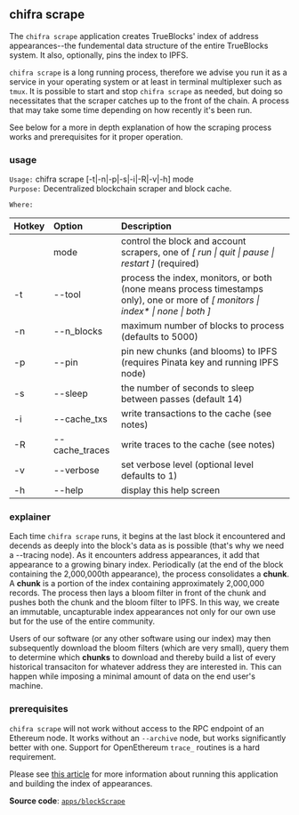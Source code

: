 ## chifra scrape

The `chifra scrape` application creates TrueBlocks' index of address appearances--the fundemental data structure of the entire TrueBlocks system. It also, optionally, pins the index to IPFS.

`chifra scrape` is a long running process, therefore we advise you run it as a service in your operating system or at least in terminal multiplexer such as `tmux`. It is possible to start and stop `chifra scrape` as needed, but doing so necessitates that the scraper catches up to the front of the chain. A process that may take some time depending on how recently it's been run.

See below for a more in depth explanation of how the scraping process works and prerequisites for it proper operation.

### usage

`Usage:`    chifra scrape [-t|-n|-p|-s|-i|-R|-v|-h] mode  
`Purpose:`  Decentralized blockchain scraper and block cache.

`Where:`  

| Hotkey | Option | Description |
| :----- | :----- | :---------- |
|  | mode | control the block and account scrapers, one of *[ run \| quit \| pause \| restart ]* (required) |
| -t | --tool <val> | process the index, monitors, or both (none means process timestamps only), one or more of *[ monitors \| index\* \| none \| both ]* |
| -n | --n_blocks <num> | maximum number of blocks to process (defaults to 5000) |
| -p | --pin | pin new chunks (and blooms) to IPFS (requires Pinata key and running IPFS node) |
| -s | --sleep <double> | the number of seconds to sleep between passes (default 14) |
| -i | --cache_txs | write transactions to the cache (see notes) |
| -R | --cache_traces | write traces to the cache (see notes) |
| -v | --verbose | set verbose level (optional level defaults to 1) |
| -h | --help | display this help screen |

### explainer

Each time `chifra scrape` runs, it begins at the last block it encountered and decends as deeply into the block's data as is possible (that's why we need a --tracing node). As it encounters address appearances, it add that appearance to a growing binary index. Periodically (at the end of the block containing the 2,000,000th appearance), the process consolidates a **chunk**. A **chunk** is a portion of the index containing approximately 2,000,000 records. The process then lays a bloom filter in front of the chunk and pushes both the chunk and the bloom filter to IPFS. In this way, we create an immutable, uncapturable index appearances not only for our own use but for the use of the entire community.

Users of our software (or any other software using our index) may then subsequently download the bloom filters (which are very small), query them to determine which **chunks** to download and thereby build a list of every historical transaciton for whatever address they are interested in. This can happen while imposing a minimal amount of data on the end user's machine.

### prerequisites

`chifra scrape` will not work without access to the RPC endpoint of an Ethereum node. It works without an `--archive` node, but works significantly better with one. Support for OpenEthereum `trace_` routines is a hard requirement.

Please see [this article](.) for more information about running this application and building the index of appearances.


**Source code**: [`apps/blockScrape`](https://github.com/TrueBlocks/trueblocks-core/tree/master/src/apps/blockScrape)

